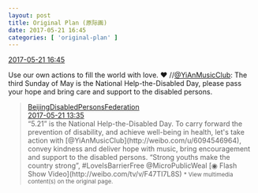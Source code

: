 ```yaml
---
layout: post
title: Original Plan (原际画)
date: 2017-05-21 16:45
categories: [ 'original-plan' ]
---
```


<div class="weibo-info">
  <a href="http://weibo.com/5626539553/F4997xMNH">2017-05-21 16:45</a>
</div>

Use our own actions to fill the world with love. :heart: //[@YiAnMusicClub](http://weibo.com/u/6094546964): The third Sunday of May is the National Help-the-Disabled Day, please pass your hope and bring care and support to the disabled persons.

<!-- more -->

> <div class="weibo-post-name">
>   <a href="http://weibo.com/u/2611704931">BeijingDisabledPersonsFederation</a>
> </div>
> <div class="weibo-info">
>   <a href="http://weibo.com/2611704931/F47TI7L8S">2017-05-21 13:35</a>
> </div>
> “5.21” is the National Help-the-Disabled Day. To carry forward the prevention of disability, and achieve well-being in health, let's take action with [@YiAnMusicClub](http://weibo.com/u/6094546964), convey kindness and deliver hope with music, bring encouragement and support to the disabled persons. “Strong youths make the country strong”, #LoveIsBarrierFree @MicroPublicWeal [◉ Flash Show Video](http://weibo.com/tv/v/F47TI7L8S)  
> <small>* View multimedia content(s) on the original page.</small>
